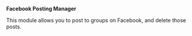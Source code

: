 **Facebook Posting Manager**

This module allows you to post to groups on Facebook, and delete those posts.

